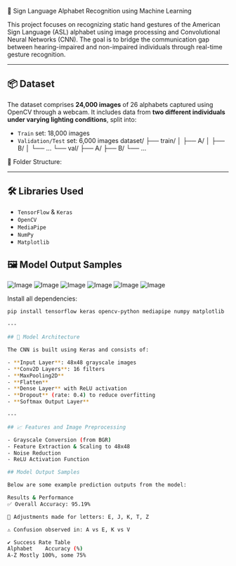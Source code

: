  🤟 Sign Language Alphabet Recognition using Machine Learning

This project focuses on recognizing static hand gestures of the American Sign Language (ASL) alphabet using image processing and Convolutional Neural Networks (CNN). The goal is to bridge the communication gap between hearing-impaired and non-impaired individuals through real-time gesture recognition.

---

## 📦 Dataset

The dataset comprises **24,000 images** of 26 alphabets captured using OpenCV through a webcam. It includes data from **two different individuals under varying lighting conditions**, split into:
- `Train` set: 18,000 images
- `Validation/Test` set: 6,000 images
dataset/
├── train/
│ ├── A/
│ ├── B/
│ └── ...
└── val/
├── A/
├── B/
└── ...

📁 Folder Structure:

---

## 🛠 Libraries Used

- `TensorFlow` & `Keras`
- `OpenCV`
- `MediaPipe`
- `NumPy`
- `Matplotlib`


## 🖼️ Model Output Samples
![Image](https://github.com/user-attachments/assets/a4a7d329-70a5-45eb-9da6-b5120f83a7ac)
![Image](https://github.com/user-attachments/assets/9459e0ba-8250-4b6c-8358-7550bfea5315)
![Image](https://github.com/user-attachments/assets/7dc5e06a-e806-46a6-b98e-b0288e28a47b)
![Image](https://github.com/user-attachments/assets/fb299d81-61f4-40a9-bd35-a9ac7bed0d81)
![Image](https://github.com/user-attachments/assets/bb600041-69a8-4b0c-9b28-a8262c64dbcd)
![Image](https://github.com/user-attachments/assets/7018920a-8cbf-4bc7-9c2d-cc65a5e5f78e)


Install all dependencies:
```bash
pip install tensorflow keras opencv-python mediapipe numpy matplotlib

---

## 🧠 Model Architecture

The CNN is built using Keras and consists of:

- **Input Layer**: 48x48 grayscale images  
- **Conv2D Layers**: 16 filters  
- **MaxPooling2D**  
- **Flatten**  
- **Dense Layer** with ReLU activation  
- **Dropout** (rate: 0.4) to reduce overfitting  
- **Softmax Output Layer**

---

## 📈 Features and Image Preprocessing

- Grayscale Conversion (from BGR)
- Feature Extraction & Scaling to 48x48
- Noise Reduction
- ReLU Activation Function

## Model Output Samples

Below are some example prediction outputs from the model:

Results & Performance
✅ Overall Accuracy: 95.19%

🔁 Adjustments made for letters: E, J, K, T, Z

⚠️ Confusion observed in: A vs E, K vs V

✔️ Success Rate Table
Alphabet	Accuracy (%)
A-Z	Mostly 100%, some 75%


